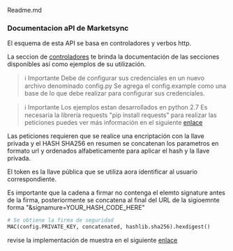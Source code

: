 Readme.md

### Documentacion aPI de Marketsync

El esquema de esta API se basa en controladores y verbos http.

La seccion de [controladores](../../controllers) te brinda la documentación de las secciones disponibles así como ejemplos de su utilización.

>:information_source: Importante
>Debe de configurar sus credenciales en un nuevo archivo denominado config.py
>Se agrega el config.example como una base de lo que debe realizar para configurar sus credenciales.


>:information_source: Importante
>Los ejemplos estan desarrollados en python 2.7
>Es necesaria la librería requests "pip install requests" para realizar las peticiones
>puedes ver más información en el siguiente [enlace](https://requests.readthedocs.io/en/master/)

Las peticiones requieren que se realice una encriptación con la llave privada y el HASH SHA256
en resumen se concatenan los parametros en formato url y ordenados alfabeticamente para aplicar el hash y la llave privada.

El token es la llave pública que se utiliza aora identificar al usuario correspondiente.

Es importante que la cadena a firmar no contenga el elemto signature antes de la firma, posteriormente se concatena al final del URL de la sigioemnte forma "&signamure=YOUR_HASH_CODE_HERE"

```python
# Se obtiene la firma de seguridad
MAC(config.PRIVATE_KEY, concatenated, hashlib.sha256).hexdigest()
```

revise la implementación de muestra en el siguiente [enlace](utils.py)



